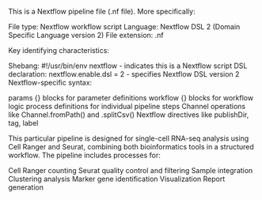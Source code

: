 This is a Nextflow pipeline file (.nf file).
 More specifically:

File type: Nextflow workflow script
Language: Nextflow DSL 2 (Domain Specific Language version 2)
File extension: .nf

Key identifying characteristics:

Shebang: #!/usr/bin/env nextflow - indicates this is a Nextflow script
DSL declaration: nextflow.enable.dsl = 2 - specifies Nextflow DSL version 2
Nextflow-specific syntax:

params {} blocks for parameter definitions
workflow {} blocks for workflow logic
process definitions for individual pipeline steps
Channel operations like Channel.fromPath() and .splitCsv()
Nextflow directives like publishDir, tag, label



This particular pipeline is designed for single-cell RNA-seq analysis using Cell Ranger and Seurat, combining both bioinformatics tools in a structured workflow. The pipeline includes processes for:

Cell Ranger counting
Seurat quality control and filtering
Sample integration
Clustering analysis
Marker gene identification
Visualization
Report generation

